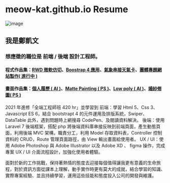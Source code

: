 # meow-kat.github.io Resume
![image](https://meow-kat.github.io/profile/Resume.jpg)

## 我是鄭凱文
### 想應徵的職位是 前端 / 後端 設計工程師。
#### 程式作品集：[RWD 微軟仿切](https://meow-kat.github.io/microsoft/microsoft_flex.html)、[Boostrap 4 應用](https://meow-kat.github.io/shopping_cart/index.html)、[氣象串接天氣卡](https://meow-kat.github.io/weather/weather-card.html)、[團體專題網站製作( 進行中 )](https://110-03-sunyehfy-tnr-cat.dev-hub.io/TNR-index)
#### 畫面作品集：[個人履歷 ( AI )](https://github.com/meow-Kat/meow-kat.github.io/blob/main/profile/Resume.jpg)、[Matte Painting ( PS )](https://github.com/meow-Kat/meow-kat.github.io/blob/main/profile/city-text.jpg)、[Low poly ( AI )](https://github.com/meow-Kat/meow-kat.github.io/blob/main/profile/low%20poly.jpg)、[婚紗修圖( PS )](https://github.com/meow-Kat/meow-kat.github.io/blob/main/profile/wedding.jpg)

2021 年進修「全端工程師班 420 hr」並學習到
前端：學習 Html 5、Css 3、Javascript ES 6，結合 bootstrapt 4 的元件運用及排版系統，Swiper、DataTable 此外，遇到問題時上網搜尋 CodePen、及閱讀資料解決。
後端：使用 Laravel 7 後端框架，搭配 php 將後端資料庫串接反映到前端頁面，產生動態頁面，利用後端 MVC 架構，職責分工，利用 Model 存取資料表，Controller 控制資料的 CRUD，Route 管理頁面路徑，由 View 輸出畫面給使用者。
UX / UI：使用 Adobe Photoshop 與 Adobe Illustrator 以及 Adobe XD 、 figma 操作，完成專案 UX / UI 介面流程設計，加強化使用者體驗。

面對於新的工作挑戰，保持著熱情的態度去迎接每個值得讓我更有意義的生命旅程，對於資訊方面從課本上理解，動手實作時更有莫大的成就，結合學習的知識、實際專案經驗、並且持續學習，運用這些技能和態度投入公司的開發與維護。


